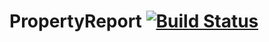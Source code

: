 # PropertyReport [![Build Status](https://travis-ci.org/nongdenchet/PropertyReport.svg?branch=master)](https://travis-ci.org/nongdenchet/PropertyReport)
